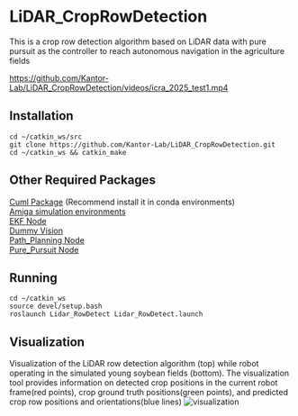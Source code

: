 # LiDAR_CropRowDetection
This is a crop row detection algorithm based on LiDAR data with pure pursuit as the controller to reach autonomous navigation in the agriculture fields


https://github.com/Kantor-Lab/LiDAR_CropRowDetection/videos/icra_2025_test1.mp4


## Installation
```
cd ~/catkin_ws/src
git clone https://github.com/Kantor-Lab/LiDAR_CropRowDetection.git
cd ~/catkin_ws && catkin_make
```
## Other Required Packages
[Cuml Package](https://docs.rapids.ai/install)  (Recommend install it in conda environments)  
[Amiga simulation environments](https://github.com/Kantor-Lab/Amiga_Simulation-Environments.git)  
[EKF Node](https://github.com/Ruiji-Liu/CMU_EKF_Node)  
[Dummy Vision](https://github.com/Ruiji-Liu/CMU_Dummy_Vision)  
[Path_Planning Node](https://github.com/Ruiji-Liu/CMU_Path_Planning_Node)  
[Pure_Pursuit Node](https://github.com/Ruiji-Liu/CMU_Pure_Pursuit)  
## Running
```
cd ~/catkin_ws
source devel/setup.bash
roslaunch Lidar_RowDetect Lidar_RowDetect.launch
```
## Visualization

Visualization of the LiDAR row detection algorithm (top) while robot operating in the simulated young soybean fields (bottom). The visualization tool provides
information on detected crop positions in the current robot frame(red points), crop ground truth positions(green points), and predicted crop row positions and orientations(blue lines)
![visualization](https://github.com/Kantor-Lab/LiDAR_CropRowDetection/assets/78890103/5b16d715-b282-44e9-83a9-f7a187468eab)

